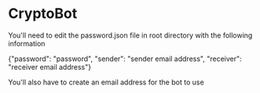 # CryptoBot

You'll need to edit the password.json file in root directory with the following information

{"password": "password",
"sender": "sender email address",
"receiver": "receiver email address"}

You'll also have to create an email address for the bot to use